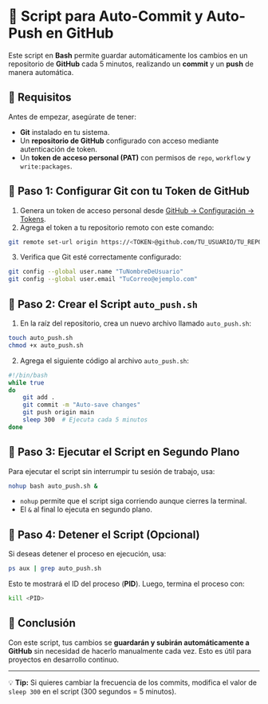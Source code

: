 # 🚀 Script para Auto-Commit y Auto-Push en GitHub

Este script en **Bash** permite guardar automáticamente los cambios en un repositorio de **GitHub** cada 5 minutos, realizando un **commit** y un **push** de manera automática.

## 📌 Requisitos

Antes de empezar, asegúrate de tener:
- **Git** instalado en tu sistema.
- Un **repositorio de GitHub** configurado con acceso mediante autenticación de token.
- Un **token de acceso personal (PAT)** con permisos de `repo`, `workflow` y `write:packages`.

## 🔹 Paso 1: Configurar Git con tu Token de GitHub

1. Genera un token de acceso personal desde [GitHub → Configuración → Tokens](https://github.com/settings/tokens).
2. Agrega el token a tu repositorio remoto con este comando:

```bash
git remote set-url origin https://<TOKEN>@github.com/TU_USUARIO/TU_REPOSITORIO.git
```

3. Verifica que Git esté correctamente configurado:

```bash
git config --global user.name "TuNombreDeUsuario"
git config --global user.email "TuCorreo@ejemplo.com"
```

## 🔹 Paso 2: Crear el Script `auto_push.sh`

1. En la raíz del repositorio, crea un nuevo archivo llamado `auto_push.sh`:

```bash
touch auto_push.sh
chmod +x auto_push.sh
```

2. Agrega el siguiente código al archivo `auto_push.sh`:

```bash
#!/bin/bash
while true
do
    git add .
    git commit -m "Auto-save changes"
    git push origin main
    sleep 300  # Ejecuta cada 5 minutos
done
```

## 🔹 Paso 3: Ejecutar el Script en Segundo Plano

Para ejecutar el script sin interrumpir tu sesión de trabajo, usa:

```bash
nohup bash auto_push.sh &
```

- `nohup` permite que el script siga corriendo aunque cierres la terminal.
- El `&` al final lo ejecuta en segundo plano.

## 🔹 Paso 4: Detener el Script (Opcional)

Si deseas detener el proceso en ejecución, usa:

```bash
ps aux | grep auto_push.sh
```

Esto te mostrará el ID del proceso (**PID**). Luego, termina el proceso con:

```bash
kill <PID>
```

## 🎯 Conclusión

Con este script, tus cambios se **guardarán y subirán automáticamente a GitHub** sin necesidad de hacerlo manualmente cada vez. Esto es útil para proyectos en desarrollo continuo.

---

💡 **Tip:** Si quieres cambiar la frecuencia de los commits, modifica el valor de `sleep 300` en el script (300 segundos = 5 minutos).

